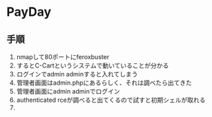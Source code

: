 # PayDay
## 手順
1. nmapして80ポートにferoxbuster
2. するとC-Cartというシステムで動いていることが分かる
3. ログインでadmin adminすると入れてしまう
4. 管理者画面はadmin.phpにあるらしく、それは調べたら出てきた
5. 管理者画面にadmin adminでログイン
6. authenticated rceが調べると出てくるので試すと初期シェルが取れる
7. 
